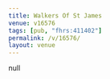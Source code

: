 ```yaml
---
title: Walkers Of St James
venue: v16576
tags: [pub, "fhrs:411402"]
permalink: /v/16576/
layout: venue
---
```

null